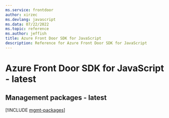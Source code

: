 ```yaml
---
ms.service: frontdoor
author: xirzec
ms.devlang: javascript
ms.data: 07/22/2022
ms.topic: reference
ms.author: jeffish
title: Azure Front Door SDK for JavaScript
description: Reference for Azure Front Door SDK for JavaScript
---
```

# Azure Front Door SDK for JavaScript - latest

## Management packages - latest
[!INCLUDE [mgmt-packages](front-door-mgmt-index.md)]
